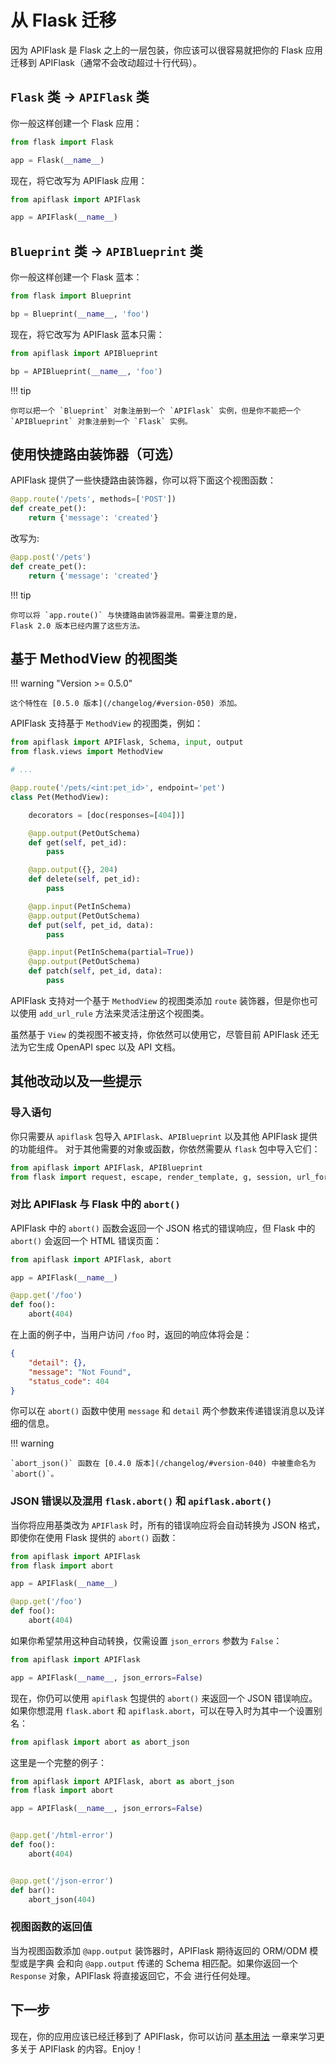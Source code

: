# 从 Flask 迁移

因为 APIFlask 是 Flask 之上的一层包装，你应该可以很容易就把你的 Flask 应用迁移到 APIFlask（通常不会改动超过十行代码）。


## `Flask` 类 -> `APIFlask` 类

你一般这样创建一个 Flask 应用：

```python
from flask import Flask

app = Flask(__name__)
```

现在，将它改写为 APIFlask 应用：

```python
from apiflask import APIFlask

app = APIFlask(__name__)
```


## `Blueprint` 类 -> `APIBlueprint` 类

你一般这样创建一个 Flask 蓝本：

```python
from flask import Blueprint

bp = Blueprint(__name__, 'foo')
```

现在，将它改写为 APIFlask 蓝本只需：

```python
from apiflask import APIBlueprint

bp = APIBlueprint(__name__, 'foo')
```

!!! tip

    你可以把一个 `Blueprint` 对象注册到一个 `APIFlask` 实例，但是你不能把一个
	`APIBlueprint` 对象注册到一个 `Flask` 实例。


## 使用快捷路由装饰器（可选）

APIFlask 提供了一些快捷路由装饰器，你可以将下面这个视图函数：

```python hl_lines="1"
@app.route('/pets', methods=['POST'])
def create_pet():
    return {'message': 'created'}
```

改写为:

```python hl_lines="1"
@app.post('/pets')
def create_pet():
    return {'message': 'created'}
```

!!! tip

	你可以将 `app.route()` 与快捷路由装饰器混用。需要注意的是，
	Flask 2.0 版本已经内置了这些方法。

## 基于 MethodView 的视图类

!!! warning "Version >= 0.5.0"

    这个特性在 [0.5.0 版本](/changelog/#version-050) 添加。

APIFlask 支持基于 `MethodView` 的视图类，例如：

```python
from apiflask import APIFlask, Schema, input, output
from flask.views import MethodView

# ...

@app.route('/pets/<int:pet_id>', endpoint='pet')
class Pet(MethodView):

    decorators = [doc(responses=[404])]

    @app.output(PetOutSchema)
    def get(self, pet_id):
        pass

    @app.output({}, 204)
    def delete(self, pet_id):
        pass

    @app.input(PetInSchema)
    @app.output(PetOutSchema)
    def put(self, pet_id, data):
        pass

    @app.input(PetInSchema(partial=True))
    @app.output(PetOutSchema)
    def patch(self, pet_id, data):
        pass
```

APIFlask 支持对一个基于 `MethodView` 的视图类添加 `route` 装饰器，但是你也可以使用
`add_url_rule` 方法来灵活注册这个视图类。

虽然基于 `View` 的类视图不被支持，你依然可以使用它，尽管目前 APIFlask 还无法为它生成
OpenAPI spec 以及 API 文档。


## 其他改动以及一些提示

### 导入语句

你只需要从 `apiflask` 包导入 `APIFlask`、`APIBlueprint` 以及其他 APIFlask 提供的功能组件。
对于其他需要的对象或函数，你依然需要从 `flask` 包中导入它们：

```python
from apiflask import APIFlask, APIBlueprint
from flask import request, escape, render_template, g, session, url_for
```


### 对比 APIFlask 与 Flask 中的 `abort()`

APIFlask 中的 `abort()` 函数会返回一个 JSON 格式的错误响应，但 Flask 中的 `abort()`
会返回一个 HTML 错误页面：

```python
from apiflask import APIFlask, abort

app = APIFlask(__name__)

@app.get('/foo')
def foo():
    abort(404)
```

在上面的例子中，当用户访问 `/foo` 时，返回的响应体将会是：

```json
{
    "detail": {},
    "message": "Not Found",
    "status_code": 404
}
```

你可以在 `abort()` 函数中使用 `message` 和 `detail` 两个参数来传递错误消息以及详细的信息。

!!! warning

    `abort_json()` 函数在 [0.4.0 版本](/changelog/#version-040) 中被重命名为 `abort()`。


### JSON 错误以及混用 `flask.abort()` 和 `apiflask.abort()`

当你将应用基类改为 `APIFlask` 时，所有的错误响应将会自动转换为 JSON 格式，即使你在使用
Flask 提供的 `abort()` 函数：

```python
from apiflask import APIFlask
from flask import abort

app = APIFlask(__name__)

@app.get('/foo')
def foo():
    abort(404)
```

如果你希望禁用这种自动转换，仅需设置 `json_errors` 参数为 `False`：

```python hl_lines="3"
from apiflask import APIFlask

app = APIFlask(__name__, json_errors=False)
```

现在，你仍可以使用 `apiflask` 包提供的 `abort()` 来返回一个 JSON 错误响应。
如果你想混用 `flask.abort` 和 `apiflask.abort`，可以在导入时为其中一个设置别名：

```python
from apiflask import abort as abort_json
```

这里是一个完整的例子：

```python hl_lines="1 14"
from apiflask import APIFlask, abort as abort_json
from flask import abort

app = APIFlask(__name__, json_errors=False)


@app.get('/html-error')
def foo():
    abort(404)


@app.get('/json-error')
def bar():
    abort_json(404)
```


### 视图函数的返回值

当为视图函数添加 `@app.output` 装饰器时，APIFlask 期待返回的 ORM/ODM 模型或是字典
会和向 `@app.output` 传递的 Schema 相匹配。如果你返回一个 `Response` 对象，APIFlask 将直接返回它，不会
进行任何处理。

## 下一步

现在，你的应用应该已经迁移到了 APIFlask，你可以访问 [基本用法](/usage) 一章来学习更多关于
APIFlask 的内容。Enjoy！
